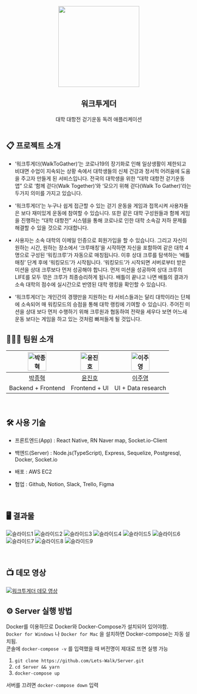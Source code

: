 <div align="center">
    <img src="https://user-images.githubusercontent.com/76427521/146710279-14923195-3b7d-48eb-ae60-aa8e30158e41.png" width="220" height="220">
</div>

<div align="center">
    <h2>워크투게더</h2>
    대학 대항전 걷기운동 독려 애플리케이션
</div>
<br>

## 📋 프로젝트 소개

- ‘워크투게더(WalkToGather)’는 코로나19의 장기화로 인해 일상생활이 제한되고 비대면 수업이 지속되는 상황 속에서 대학생들의 신체 건강과 정서적 어려움에 도움을 주고자 만들게 된 서비스입니다. 전국의 대학생을 위한 “대학 대항전 걷기운동 앱” 으로 ‘함께 걷다(Walk Together)’와 ‘모으기 위해 걷다(Walk To Gather)’라는 두가지 의미를 가지고 있습니다.

- ‘워크투게더’는 누구나 쉽게 접근할 수 있는 걷기 운동을 게임과 접목시켜 사용자들은 보다 재미있게 운동에 참여할 수 있습니다. 또한 같은 대학 구성원들과 함께 게임을 진행하는 “대학 대항전” 시스템을 통해 코로나로 인한 대학 소속감 저하 문제를 해결할 수 있을 것으로 기대합니다.

- 사용자는 소속 대학의 이메일 인증으로 회원가입을 할 수 있습니다. 그리고 자신이 원하는 시간, 원하는 장소에서 ‘크루매칭’을 시작하면 자신을 포함하여 같은 대학 4명으로 구성된 ‘워킹크루’가 자동으로 매칭됩니다. 이후 상대 크루를 탐색하는 ‘배틀매칭’ 단계 후에 ‘워킹모드’가 시작됩니다. ‘워킹모드’가 시작되면 서버로부터 받은 미션을 상대 크루보다 먼저 성공해야 합니다. 먼저 미션을 성공하여 상대 크루의 LIFE를 모두 깎은 크루가 최종승리하게 됩니다. 배틀이 끝나고 나면 배틀의 결과가 소속 대학의 점수에 실시간으로 반영된 대학 랭킹을 확인할 수 있습니다.

- ‘워크투게더’는 개인간의 경쟁만을 지원하는 타 서비스들과는 달리 대학이라는 단체에 소속되어 매 워킹모드의 승점을 통해 대학 랭킹에 기여할 수 있습니다. 주어진 미션을 상대 보다 먼저 수행하기 위해 크루원과 협동하여 전략을 세우다 보면 어느새 운동 보다는 게임을 하고 있는 것처럼 빠져들게 될 것입니다.
  <br>

## 👨‍👦‍👦 팀원 소개

| <img alt="박종혁" src="https://avatars.githubusercontent.com/u/76427521?v=4" height="50"/> | <img alt="윤진호" src="https://avatars.githubusercontent.com/u/79308015?v=4" height="50"/> | <img alt="이주영" src="https://avatars.githubusercontent.com/u/74705447?v=4" height="50"/> |
| :----------------------------------------------------------------------------------------: | :----------------------------------------------------------------------------------------: | :----------------------------------------------------------------------------------------: |
|                            [박종혁](https://github.com/jjonyo)                             |                          [윤진호](https://github.com/jhyoon9705)                           |                          [이주영](https://github.com//jjjuurang)                           |
|                                     Backend + Frontend                                     |                                       Frontend + UI                                        |                                     UI + Data research                                     |

<br>

## 🛠 사용 기술

- 프론트엔드(App) : React Native, RN Naver map, Socket.io-Client

- 백엔드(Server) : Node.js(TypeScript), Express, Sequelize, Postgresql, Docker, Socket.io

- 배포 : AWS EC2

- 협업 : Github, Notion, Slack, Trello, Figma

<br>

## 🖥 결과물

![슬라이드1](https://user-images.githubusercontent.com/76427521/146711801-dd82bb91-19e3-4356-bbd8-ab0ee7c4bf66.png)
![슬라이드2](https://user-images.githubusercontent.com/76427521/146711805-868c3c79-cbdf-42de-a58d-ac449de69429.png)
![슬라이드3](https://user-images.githubusercontent.com/76427521/146711815-3590709c-7255-41ae-9d8c-7264fbc869fd.png)
![슬라이드4](https://user-images.githubusercontent.com/76427521/146711818-deb67478-c1d3-46a9-ac41-345a4e97117c.png)
![슬라이드5](https://user-images.githubusercontent.com/76427521/146711820-cb241f56-e82b-4e48-9318-2059b9464221.png)
![슬라이드6](https://user-images.githubusercontent.com/76427521/146711821-ed0326b4-5c5a-4383-9030-08f02df3ee5b.png)
![슬라이드7](https://user-images.githubusercontent.com/76427521/146711823-79ec19a5-b7f0-4aa1-b0bc-fb1a3a9367d4.png)
![슬라이드8](https://user-images.githubusercontent.com/76427521/146711824-13c93df1-1f4b-4940-b3a6-ba85f279df0e.png)
![슬라이드9](https://user-images.githubusercontent.com/76427521/146711826-b5c2bf7b-4ee9-4f0f-a12f-eb3c6fd9c238.png)

<br />

## :tv: 데모 영상

[![워크투게더 데모 영상](https://img.youtube.com/vi/C9pqF1dVnDs/0.jpg)](https://www.youtube.com/watch?v=C9pqF1dVnDs)
<br>

## ⚙ Server 실행 방법

Docker를 이용하므로 Docker와 Docker-Compose가 설치되어 있어야함.<br>
`Docker for Windows` 나 `Docker for Mac` 을 설치하면 Docker-compose는 자동 설치됨.<br>
콘솔에 `docker-compose -v` 를 입력했을 때 버전명이 제대로 뜨면 실행 가능

1. `git clone https://github.com/Lets-Walk/Server.git`
2. `cd Server && yarn`
3. `docker-compose up`

서버를 끄려면 `docker-compose down` 입력
